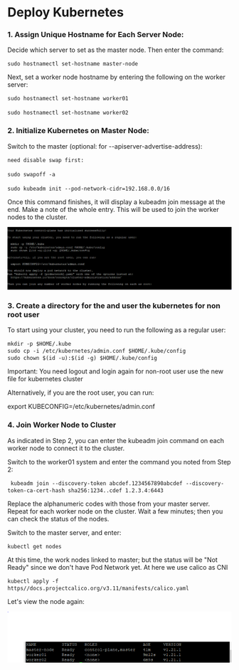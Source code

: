 
# Deploy Kubernetes


### 1. Assign Unique Hostname for Each Server Node:

Decide which server to set as the master node. Then enter the command:

```
sudo hostnamectl set-hostname master-node

```

Next, set a worker node hostname by entering the following on the worker server:

```
sudo hostnamectl set-hostname worker01

sudo hostnamectl set-hostname worker02
```


### 2. Initialize Kubernetes on Master Node:
       
Switch to the master (optional: for --apiserver-advertise-address):


```
need disable swap first:

sudo swapoff -a  

sudo kubeadm init --pod-network-cidr=192.168.0.0/16

```


Once this command finishes, it will display a kubeadm join message at the end. Make a note of the whole entry. 
This will be used to join the worker nodes to the cluster.

![diagram2](docs/k8s2.PNG)

### 3. Create a directory for the  and user the kubernetes for non root user

To start using your cluster, you need to run the following as a regular user:


```
mkdir -p $HOME/.kube
sudo cp -i /etc/kubernetes/admin.conf $HOME/.kube/config
sudo chown $(id -u):$(id -g) $HOME/.kube/config

```

Important: You need logout and login again for non-root user use the new file for kubernetes cluster 

Alternatively, if you are the root user, you can run:

  export KUBECONFIG=/etc/kubernetes/admin.conf



### 4. Join Worker Node to Cluster
 
 As indicated in Step 2, you can enter the kubeadm join command on each worker node to connect it to the cluster.
 
 Switch to the worker01 system and enter the command you noted from Step 2:
 
``` 
 kubeadm join --discovery-token abcdef.1234567890abcdef --discovery-token-ca-cert-hash sha256:1234..cdef 1.2.3.4:6443

```
 Replace the alphanumeric codes with those from your master server. Repeat for each worker node on the cluster. Wait a few minutes; then you can check the status of the nodes.

 Switch to the master server, and enter:
 
 ```
 kubectl get nodes
``` 

At this time, the work nodes linked to master; but the status will be "Not Ready" since we don't have Pod Network yet. At here we use calico as CNI

``` 
kubectl apply -f https//docs.projectcalico.org/v3.11/manifests/calico.yaml

``` 


Let's view the node again:

![diagram3](docs/k8s3.PNG)


 